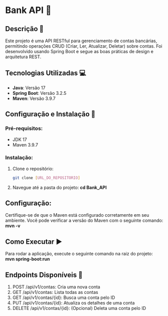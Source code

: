 # Bank API :bank:

## Descrição :page_facing_up:
Este projeto é uma API RESTful para gerenciamento de contas bancárias, permitindo operações CRUD (Criar, Ler, Atualizar, Deletar) sobre contas. Foi desenvolvido usando Spring Boot e segue as boas práticas de design e arquitetura REST.

## Tecnologias Utilizadas :computer:
- **Java**: Versão 17
- **Spring Boot**: Versão 3.2.5
- **Maven**: Versão 3.9.7

## Configuração e Instalação :wrench:

### Pré-requisitos:
- JDK 17
- Maven 3.9.7

### Instalação:
1. Clone o repositório:
   ```bash
   git clone [URL_DO_REPOSITORIO]
2. Navegue até a pasta do projeto: **cd Bank_API**

## Configuração:
Certifique-se de que o Maven está configurado corretamente em seu ambiente. Você pode verificar a versão do Maven com o seguinte comando: **mvn -v**

## Como Executar :arrow_forward:
Para rodar a aplicação, execute o seguinte comando na raiz do projeto: **mvn spring-boot:run**

## Endpoints Disponíveis :link:
1. POST /api/v1/contas: Cria uma nova conta
2. GET /api/v1/contas: Lista todas as contas
3. GET /api/v1/contas/{id}: Busca uma conta pelo ID
4. PUT /api/v1/contas/{id}: Atualiza os detalhes de uma conta
5. DELETE /api/v1/contas/{id}: (Opcional) Deleta uma conta pelo ID
